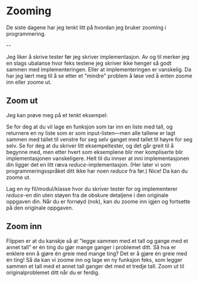 # Zooming

De siste dagene har jeg tenkt litt på hvordan jeg bruker zooming i programmering.

--

Jeg liker å skrive tester før jeg skriver implementasjon.
Av og til merker jeg en slags ubalanse hvor feks testene jeg skriver ikke henger så godt sammen med implementeringen.
Eller at implementeringen er vanskelig.
Da har jeg lært meg til å se etter et "mindre" problem å løse ved å enten zoome inn eller zoome ut.

## Zoom ut

Jeg kan prøve meg på et tenkt eksempel:

Se for deg at du vil lage en funksjon som tar inn en liste med tall, og returnere en ny liste som er som input-listen—men alle tallene er lagt sammen med tallet til venstre for seg selv ganget med tallet til høyre for seg selv.
Se for deg at du skriver litt eksempeltester, og det går greit til å begynne med, men etter hvert som eksemplene blir mer kompliserte blir implementasjonen vanskeligere.
Helt til du innser at inni implementasjonen din ligger det en litt ræva _reduce_-implementasjon.
(Her later vi som programmeringsspråket ditt ikke har noen _reduce_ fra før.)
Nice! Da kan du zoome ut.

Lag en ny fil/modul/klasse hvor du skriver tester for og implementerer _reduce_-en din uten støyen fra de obskure detaljene i den originale oppgaven din.
Når du er fornøyd (nok), kan du zoome inn igjen og fortsette på den originale oppgaven.


## Zoom inn

Flippen er at du kanskje så at "legge sammen med et tall og gange med et annet tall" er én ting du gjør mange ganger i problemet ditt. Så hva er enklere enn å gjøre én greie med mange ting? Det er å gjøre én greie med én ting!
Så da kan vi zoome inn og lage en ny funksjon feks, som legger sammen et tall med et annet tall ganger det med et tredje tall. Zoom ut til originalproblemet ditt når du er ferdig.
